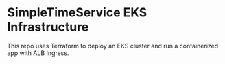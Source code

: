 # SimpleTimeService EKS Infrastructure

This repo uses Terraform to deploy an EKS cluster and run a containerized app with ALB Ingress.
